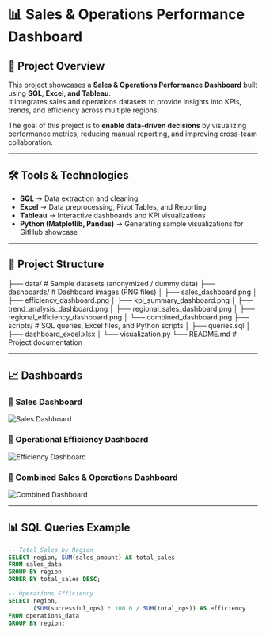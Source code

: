# 📊 Sales & Operations Performance Dashboard

## 📌 Project Overview  
This project showcases a **Sales & Operations Performance Dashboard** built using **SQL, Excel, and Tableau**.  
It integrates sales and operations datasets to provide insights into KPIs, trends, and efficiency across multiple regions.  

The goal of this project is to **enable data-driven decisions** by visualizing performance metrics, reducing manual reporting, and improving cross-team collaboration.  

---

## 🛠️ Tools & Technologies  
- **SQL** → Data extraction and cleaning  
- **Excel** → Data preprocessing, Pivot Tables, and Reporting  
- **Tableau** → Interactive dashboards and KPI visualizations  
- **Python (Matplotlib, Pandas)** → Generating sample visualizations for GitHub showcase  

---

## 📂 Project Structure  
├── data/ # Sample datasets (anonymized / dummy data)
├── dashboards/ # Dashboard images (PNG files)
│ ├── sales_dashboard.png
│ ├── efficiency_dashboard.png
│ ├── kpi_summary_dashboard.png
│ ├── trend_analysis_dashboard.png
│ ├── regional_sales_dashboard.png
│ ├── regional_efficiency_dashboard.png
│ └── combined_dashboard.png
├── scripts/ # SQL queries, Excel files, and Python scripts
│ ├── queries.sql
│ ├── dashboard_excel.xlsx
│ └── visualization.py
└── README.md # Project documentation


---

## 📈 Dashboards  

### 🔹 Sales Dashboard  
![Sales Dashboard](dashboards/sales_dashboard.png)  

### 🔹 Operational Efficiency Dashboard  
![Efficiency Dashboard](dashboards/efficiency_dashboard.png)  

### 🔹 Combined Sales & Operations Dashboard  
![Combined Dashboard](dashboards/combined_dashboard.png)  

---

## 📊 SQL Queries Example  
```sql
-- Total Sales by Region
SELECT region, SUM(sales_amount) AS total_sales
FROM sales_data
GROUP BY region
ORDER BY total_sales DESC;

-- Operations Efficiency
SELECT region, 
       (SUM(successful_ops) * 100.0 / SUM(total_ops)) AS efficiency
FROM operations_data
GROUP BY region;
